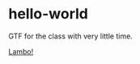 # hello-world


GTF for the class with very little time.

[Lambo!](/Users/pimptreehugger/Documents/repos/281/projects/p2/images/1242.jpg)
